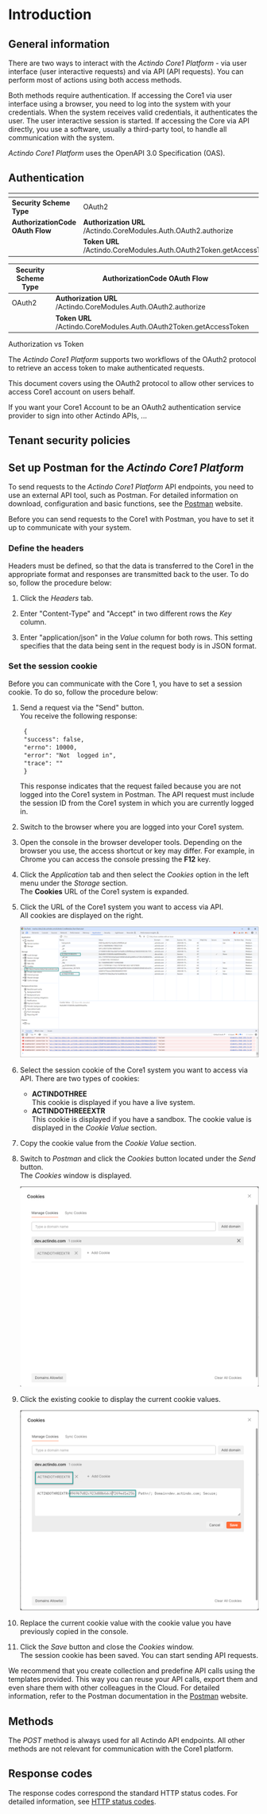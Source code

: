 # Introduction

## General information

There are two ways to interact with the *Actindo Core1 Platform* - via user interface (user interactive requests) and via API (API requests). You can perform most of actions using both access methods. 

Both methods require authentication. If accessing the Core1 via user interface using a browser, you need to log into the system with your credentials. When the system receives valid credentials, it authenticates the user. The user interactive session is started. If accessing the Core via API directly, you use a software, usually a third-party tool, to handle all communication with the system.

[comment]: <> (Unauthenticated endpoints worth mentioning for some specific reason?)

[comment]: <> (Benefits of API integration, if relevant to add?)

*Actindo Core1 Platform* uses the OpenAPI 3.0 Specification (OAS). 

[comment]: <> (Stimmt das so? Relevant zu erwähnen?)

## Authentication

|    <!-- -->           |    <!-- -->                     |
|----------------------------|-------------------------------------|
| **Security Scheme Type**   | OAuth2                                |
| **AuthorizationCode OAuth Flow**  | **Authorization URL** /Actindo.CoreModules.Auth.OAuth2.authorize  |
|                                   | **Token URL** /Actindo.CoreModules.Auth.OAuth2Token.getAccessToken | 

| **Security Scheme Type** | **AuthorizationCode OAuth Flow** |
|-------------------------|----------------------|
| OAuth2 | **Authorization URL** /Actindo.CoreModules.Auth.OAuth2.authorize |
|    | **Token URL** /Actindo.CoreModules.Auth.OAuth2Token.getAccessToken |
 
Authorization vs Token

The *Actindo Core1 Platform* supports two workflows of the OAuth2 protocol to retrieve an access token to make authenticated requests.

This document covers using the OAuth2 protocol to allow other services to access Core1 account on users behalf.

If you want your Core1 Account to be an OAuth2 authentication service provider to sign into other Actindo APIs, ... 

[comment]: <> (S. Wissenstransfer)


## Tenant security policies

[comment]: <> (Relevant?)


## Set up Postman for the *Actindo Core1 Platform* 

To send requests to the *Actindo Core1 Platform* API endpoints, you need to use an external API tool, such as Postman. For detailed information on download, configuration and basic functions, see the [Postman](https://www.postman.com/ "[https://www.postman.com/]") website.

Before you can send requests to the Core1 with Postman, you have to set it up to communicate with your system.  


### Define the headers  

Headers must be defined, so that the data is transferred to the Core1 in the appropriate format and responses are transmitted back to the user. To do so, follow the procedure below:

1. Click the *Headers* tab. 

2. Enter "Content-Type" and "Accept" in two different rows the *Key* column. 

3. Enter "application/json" in the *Value* column for both rows. This setting specifies that the data being sent in the request body is in JSON format.


### Set the session cookie  

Before you can communicate with the Core 1, you have to set a session cookie. To do so, follow the procedure below:

1. Send a request via the "Send" button.  
    You receive the following response:

        {
        "success": false,
        "errno": 10000,
        "error": "Not  logged in",
        "trace": ""
        }
    
    This response indicates that the request failed because you are not logged into the Core1 system in Postman. The API request must include the session ID from the Core1 system in which you are currently logged in.

2. Switch to the browser where you are logged into your Core1 system. 

3. Open the console in the browser developer tools. Depending on the browser you use, the access shortcut or key may differ. For example, in Chrome you can access the console pressing the **F12** key.

4. Click the *Application* tab and then select the *Cookies* option in the left menu under the *Storage* section.  
    The **Cookies** URL of the Core1 system is expanded.

5. Click the URL of the Core1 system you want to access via API.  
    All cookies are displayed on the right.

    ![Cookies in console](../../Assets/Screenshots/PIM/API/CookiesConsole.png "[Cookies in console]")

6. Select the session cookie of the Core1 system you want to access via API. There are two types of cookies:
    - **ACTINDOTHREE**  
        This cookie is displayed if you have a live system.
    - **ACTINDOTHREEEXTR**  
        This cookie is displayed if you have a sandbox.
    The cookie value is displayed in the *Cookie Value* section.

7. Copy the cookie value from the *Cookie Value* section.  

8. Switch to *Postman* and click the *Cookies* button located under the *Send* button.  
    The *Cookies* window is displayed.

    ![Cookies in console](../../Assets/Screenshots/PIM/API/CookiesWindowPostman.png "[Cookies in console]")

9. Click the existing cookie to display the current cookie values.

    ![Cookies in console](../../Assets/Screenshots/PIM/API/CookieValuePostman.png "[Cookies in console]")

10. Replace the current cookie value with the cookie value you have previously copied in the console.

11. Click the *Save* button and close the *Cookies* window.  
    The session cookie has been saved. You can start sending API requests.


[comment]: <> (Ref: https://actindo.atlassian.net/wiki/spaces/CW/pages/33193985/How+to+configure+postman+and+make+an+API+call)


We recommend that you create collection and predefine API calls using the templates provided. This way you can reuse your API calls, export them and even share them with other colleagues in the Cloud. For detailed information, refer to the Postman documentation in the [Postman](https://www.postman.com/ "[https://www.postman.com/]") website.


## Methods 

The *POST* method is always used for all Actindo API endpoints. All other methods are not relevant for communication with the Core1 platform.


## Response codes

The response codes correspond the standard HTTP status codes. For detailed information, see [HTTP status codes](https://en.wikipedia.org/wiki/List_of_HTTP_status_codes "[https://en.wikipedia.org/wiki/List_of_HTTP_status_codes]").
